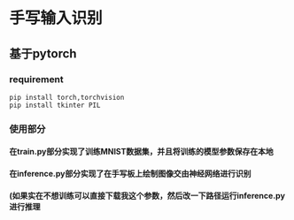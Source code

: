 # 手写输入识别
## 基于pytorch
### requirement
```
pip install torch,torchvision
pip install tkinter PIL
```
### 使用部分
#### 在train.py部分实现了训练MNIST数据集，并且将训练的模型参数保存在本地
#### 在inference.py部分实现了在手写板上绘制图像交由神经网络进行识别
#### (如果实在不想训练可以直接下载我这个参数，然后改一下路径运行inference.py进行推理
